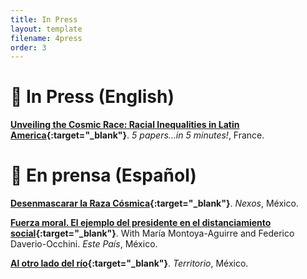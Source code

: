 ```yaml
---
title: In Press
layout: template
filename: 4press
order: 3
--- 
```


# :newspaper: In Press (English)

**[Unveiling the Cosmic Race: Racial Inequalities in Latin America](https://www.parisschoolofeconomics.eu/en/economics-for-everyone/for-a-wider-audience/5-papers-in-5-minutes/december-2021/unveiling-the-cosmic-race-racial-inequalities-in-latin-america/){:target="_blank"}**. *5 papers...in 5 minutes!*, France.

# :newspaper: En prensa (Español)

**[Desenmascarar la Raza Cósmica](https://economia.nexos.com.mx/desenmascarar-la-raza-cosmica/){:target="_blank"}**. *Nexos*, México.

**[Fuerza moral. El ejemplo del presidente en el distanciamiento social](https://estepais.com/tendencias_y_opiniones/fuerza-moral-el-ejemplo-del-presidente-en-el-distanciamiento-social/){:target="_blank"}**. With María Montoya-Aguirre and Federico Daverio-Occhini. *Este País*, México.

**[Al otro lado del río](https://www.territorio.mx/al-otro-lado-del-rio/){:target="_blank"}**. *Territorio*, México.
